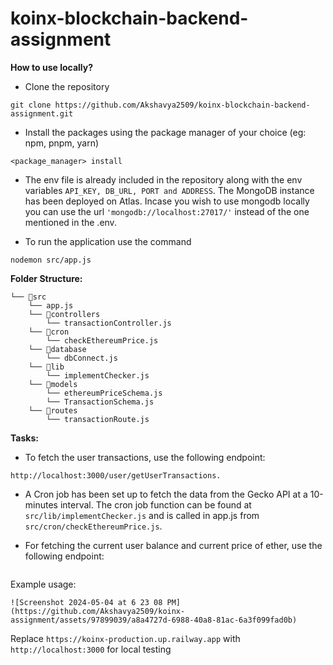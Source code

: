 # koinx-blockchain-backend-assignment

**How to use locally?**
- Clone the repository
```
git clone https://github.com/Akshavya2509/koinx-blockchain-backend-assignment.git
```
- Install the packages using the package manager of your choice (eg: npm, pnpm, yarn)
```
<package_manager> install
```
- The env file is already included in the repository along with the env variables ```API_KEY, DB_URL, PORT and ADDRESS```. The MongoDB instance has been deployed on Atlas. Incase you wish to use mongodb locally you can use the url ```'mongodb://localhost:27017/'``` instead of the one mentioned in the .env.

- To run the application use the command
```
nodemon src/app.js
```
**Folder Structure:**
```
└── 📁src
    └── app.js 
    └── 📁controllers
        └── transactionController.js
    └── 📁cron
        └── checkEthereumPrice.js
    └── 📁database
        └── dbConnect.js
    └── 📁lib
        └── implementChecker.js
    └── 📁models
        └── ethereumPriceSchema.js
        └── TransactionSchema.js
    └── 📁routes
        └── transactionRoute.js
```
**Tasks:**


- To fetch the user transactions, use the following endpoint: 
```
http://localhost:3000/user/getUserTransactions.
```
- A Cron job has been set up to fetch the data from the Gecko API at a 10-minutes interval. The cron job function can be found at ```src/lib/implementChecker.js``` and is called in app.js from ```src/cron/checkEthereumPrice.js```.

- For fetching the current user balance and current price of ether, use the following endpoint: 
```

```
Example usage:
```
![Screenshot 2024-05-04 at 6 23 08 PM](https://github.com/Akshavya2509/koinx-assignment/assets/97899039/a8a4727d-6988-40a8-81ac-6a3f099fad0b)
```

Replace ```https://koinx-production.up.railway.app``` with ```http://localhost:3000``` for local testing
